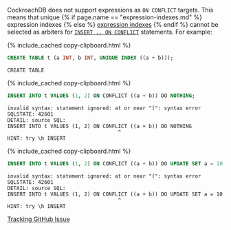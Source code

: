 CockroachDB does not support expressions as `ON CONFLICT` targets. This means that unique {%  if page.name == "expression-indexes.md" %} expression indexes {%  else %} [expression indexes](expression-indexes.html) {%  endif %} cannot be selected as arbiters for [`INSERT .. ON CONFLICT`](insert.html#on-conflict-clause) statements. For example:

{%  include_cached copy-clipboard.html %}
~~~ sql
CREATE TABLE t (a INT, b INT, UNIQUE INDEX ((a + b)));
~~~

~~~
CREATE TABLE
~~~

{%  include_cached copy-clipboard.html %}
~~~ sql
INSERT INTO t VALUES (1, 2) ON CONFLICT ((a + b)) DO NOTHING;
~~~

~~~
invalid syntax: statement ignored: at or near "(": syntax error
SQLSTATE: 42601
DETAIL: source SQL:
INSERT INTO t VALUES (1, 2) ON CONFLICT ((a + b)) DO NOTHING
                                    ^
HINT: try \h INSERT
~~~

{%  include_cached copy-clipboard.html %}
~~~ sql
INSERT INTO t VALUES (1, 2) ON CONFLICT ((a + b)) DO UPDATE SET a = 10;
~~~

~~~
invalid syntax: statement ignored: at or near "(": syntax error
SQLSTATE: 42601
DETAIL: source SQL:
INSERT INTO t VALUES (1, 2) ON CONFLICT ((a + b)) DO UPDATE SET a = 10
                                    ^
HINT: try \h INSERT
~~~

[Tracking GitHub Issue](https://github.com/cockroachdb/cockroach/issues/67893)
